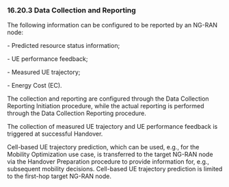 ### 16.20.3 Data Collection and Reporting

The following information can be configured to be reported by an NG-RAN
node:

\- Predicted resource status information;

\- UE performance feedback;

\- Measured UE trajectory;

\- Energy Cost (EC).

The collection and reporting are configured through the Data Collection
Reporting Initiation procedure, while the actual reporting is performed
through the Data Collection Reporting procedure.

The collection of measured UE trajectory and UE performance feedback is
triggered at successful Handover.

Cell-based UE trajectory prediction, which can be used, e.g., for the
Mobility Optimization use case, is transferred to the target NG-RAN node
via the Handover Preparation procedure to provide information for, e.g.,
subsequent mobility decisions. Cell-based UE trajectory prediction is
limited to the first-hop target NG-RAN node.